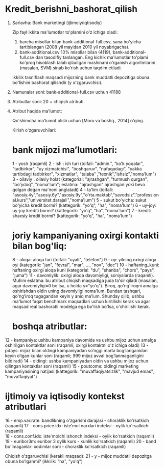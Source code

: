 # Kredit_berishni_bashorat_qilish

1. Sarlavha: Bank marketingi (ijtimoiy/iqtisodiy)
   
   Zip fayl ikkita ma'lumotlar to'plamini o'z ichiga oladi: 
      1) barcha misollar bilan bank-additional-full.csv, sana bo'yicha tartiblangan (2008 yil mayidan 2010 yil noyabrigacha).
      2) bank-additional.csv 10% misollar bilan (4119), bank-additional-full.csv dan tasodifiy tanlangan.
   Eng kichik ma'lumotlar to'plami ko'proq hisoblash talab qiladigan mashinani o'rganish algoritmlarini (masalan, SVM) sinab ko'rish uchun taqdim etiladi.

   Ikkilik tasniflash maqsadi mijozning bank muddatli depozitiga obuna bo'lishini bashorat qilishdir (y o'zgaruvchisi).

3. Namunalar soni: bank-additional-full.csv uchun 41188

4. Atributlar soni: 20 + chiqish atributi.

5. Atribut haqida ma'lumot:

   Qo'shimcha ma'lumot olish uchun [Moro va boshq., 2014] o'qing.

   Kirish o'zgaruvchilari:
   # bank mijozi maʼlumotlari:
   1 - yosh (raqamli)
   2 - ish : ish turi (toifali: "admin.", "ko'k yoqalar", "tadbirkor", "uy xizmatchisi", "boshqaruv", "nafaqadagi", "yakka tartibdagi tadbirkor", "xizmatlar", "talaba" ,"texnik","ishsiz","noma'lum")
   3 - oilaviy : oilaviy holat (kategorial: "ajrashgan", "turmush qurgan", "bo'ydoq", "noma'lum"; eslatma: "ajrashgan" ajrashgan yoki beva qolgan degan ma'noni anglatadi)
   4 - ta'lim (toifali: "asosiy.4y","asosiy.6y","asosiy.9y","o'rta.maktab","savodsiz","professional.kurs","universitet.darajali","noma'lum")
   5 - sukut bo'yicha: sukut bo'yicha kredit bormi? (kattegorik: "yo'q", "ha", "noma'lum")
   6 - uy-joy: uy-joy krediti bormi? (kattegorik: "yo'q", "ha", "noma'lum")
   7 - kredit: shaxsiy kredit bormi? (kattegorik: "yo'q", "ha", "noma'lum")
   # joriy kampaniyaning oxirgi kontakti bilan bog'liq:
   8 - aloqa: aloqa turi (toifali: "uyali", "telefon") 
   9 - oy: yilning oxirgi aloqa oyi (kategorik: "jan", "fevral", "mar", ..., "nov", "dec")
  10 - haftaning_kuni: haftaning oxirgi aloqa kuni (kategorial: "du", "shanba", "chors", "pays", "juma")
  11 - davomiylik: oxirgi aloqa davomiyligi, soniyalarda (raqamli). Muhim eslatma: bu atribut chiqish maqsadiga juda ta'sir qiladi (masalan, agar davomiyligi=0 bo'lsa, u holda y="yo'q"). Biroq, qo'ng'iroqni amalga oshirishdan oldin uning davomiyligi noma'lum. Bundan tashqari, qo'ng'iroq tugagandan keyin y aniq ma'lum. Shunday qilib, ushbu ma'lumot faqat benchmark maqsadlari uchun kiritilishi kerak va agar maqsad real bashoratli modelga ega bo'lish bo'lsa, o'chirilishi kerak.
   # boshqa atributlar:
  12 - kampaniya: ushbu kampaniya davomida va ushbu mijoz uchun amalga oshirilgan kontaktlar soni (raqamli, oxirgi kontaktni o'z ichiga oladi)
  13 - pdays: mijoz bilan oldingi kampaniyadan so‘nggi marta bog‘langanidan keyin o‘tgan kunlar soni (raqamli; 999 mijoz avval bog‘lanmaganligini bildiradi)
  14 - oldingi: ushbu kampaniyadan oldin va ushbu mijoz uchun qilingan kontaktlar soni (raqamli)
  15 - poutcome: oldingi marketing kampaniyasining natijasi (kattegorik: "muvaffaqiyatsizlik", "mavjud emas", "muvaffaqiyat")
   # ijtimoiy va iqtisodiy kontekst atributlari
  16 - emp.var.rate: bandlikning o'zgarishi darajasi - choraklik ko'rsatkich (raqamli)
  17 - cons.price.idx: iste'mol narxlari indeksi - oylik ko'rsatkich (raqamli)     
  18 - cons.conf.idx: iste'molchi ishonch indeksi - oylik ko'rsatkich (raqamli)     
  19 - euribor3m: euribor 3 oylik kurs - kunlik ko'rsatkich (raqamli)
  20 - band bo'lmaganlar: xodimlar soni - choraklik ko'rsatkich (raqamli)

  Chiqish o'zgaruvchisi (kerakli maqsad):
  21 - y - mijoz muddatli depozitga obuna bo'lganmi? (ikkilik: "ha", "yo'q")
